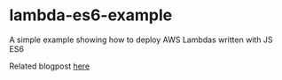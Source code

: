 # lambda-es6-example
A simple example showing how to deploy AWS Lambdas written with JS ES6

Related blogpost [here](http://www.rricard.me/es6/aws/lambda/nodejs/2015/11/29/es6-on-aws-lambda.html)
